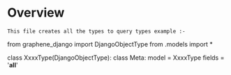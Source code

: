 # Overview
    This file creates all the types to query types example :-

from graphene_django import DjangoObjectType
from .models import *

class XxxxType(DjangoObjectType):
    class Meta:
        model  = XxxxType
        fields = '__all__'